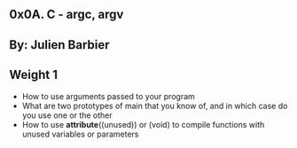 ## 0x0A. C - argc, argv
## By: Julien Barbier
## Weight 1

- How to use arguments passed to your program
- What are two prototypes of main that you know of, and in which case do you use one or the other
- How to use __attribute__((unused)) or (void) to compile functions with unused variables or parameters
